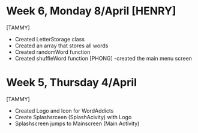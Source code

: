 
# Week 6, Monday 8/April [HENRY]
[TAMMY]
- Created LetterStorage class
- Created an array that stores all words
- Created randomWord function
- Created shuffleWord function
[PHONG]
-created the main menu screen

# Week 5, Thursday 4/April

[TAMMY]
- Created Logo and Icon for WordAddicts
- Create Splashsrceen (SplashAcivity) with Logo 
- Splashscreen jumps to Mainscreen (Main Activity)
